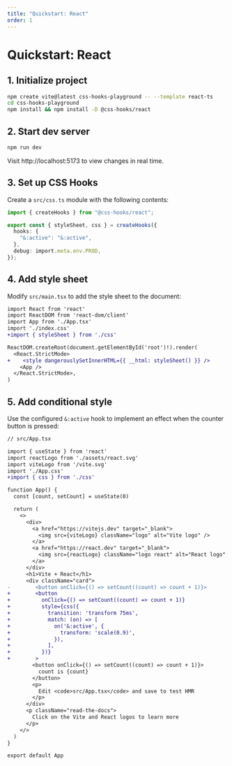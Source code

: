 ```yaml
---
title: "Quickstart: React"
order: 1
---
```


# Quickstart: React

## 1. Initialize project

```bash
npm create vite@latest css-hooks-playground -- --template react-ts
cd css-hooks-playground
npm install && npm install -D @css-hooks/react
```

## 2. Start dev server

```bash
npm run dev
```

Visit http://localhost:5173 to view changes in real time.

## 3. Set up CSS Hooks

Create a `src/css.ts` module with the following contents:

```typescript
import { createHooks } from "@css-hooks/react";

export const { styleSheet, css } = createHooks({
  hooks: {
    "&:active": "&:active",
  },
  debug: import.meta.env.PROD,
});
```

## 4. Add style sheet

Modify `src/main.tsx` to add the style sheet to the document:

<!-- prettier-ignore-start -->

```diff
import React from 'react'
import ReactDOM from 'react-dom/client'
import App from './App.tsx'
import './index.css'
+import { styleSheet } from './css'

ReactDOM.createRoot(document.getElementById('root')!).render(
  <React.StrictMode>
+    <style dangerouslySetInnerHTML={{ __html: styleSheet() }} />
    <App />
  </React.StrictMode>,
)
```

<!-- prettier-ignore-end -->

## 5. Add conditional style

Use the configured `&:active` hook to implement an effect when the counter
button is pressed:

<!-- prettier-ignore-start -->

```diff
// src/App.tsx

import { useState } from 'react'
import reactLogo from './assets/react.svg'
import viteLogo from '/vite.svg'
import './App.css'
+import { css } from './css'

function App() {
  const [count, setCount] = useState(0)

  return (
    <>
      <div>
        <a href="https://vitejs.dev" target="_blank">
          <img src={viteLogo} className="logo" alt="Vite logo" />
        </a>
        <a href="https://react.dev" target="_blank">
          <img src={reactLogo} className="logo react" alt="React logo" />
        </a>
      </div>
      <h1>Vite + React</h1>
      <div className="card">
-        <button onClick={() => setCount((count) => count + 1)}>
+        <button
+          onClick={() => setCount((count) => count + 1)}
+          style={css({
+            transition: 'transform 75ms',
+            match: (on) => [
+              on('&:active', {
+                transform: 'scale(0.9)',
+              }),
+            ],
+          })}
+        >
        <button onClick={() => setCount((count) => count + 1)}>
          count is {count}
        </button>
        <p>
          Edit <code>src/App.tsx</code> and save to test HMR
        </p>
      </div>
      <p className="read-the-docs">
        Click on the Vite and React logos to learn more
      </p>
    </>
  )
}

export default App
```

<!-- prettier-ignore-end -->
